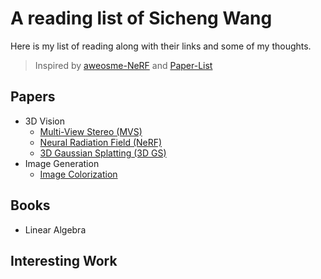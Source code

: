 # A reading list of Sicheng Wang

Here is my list of reading along with their links and some of my thoughts.
> Inspired by [aweosme-NeRF](https://github.com/awesome-NeRF/awesome-NeRF) and [Paper-List](https://github.com/YanjieZe/Paper-List?tab=readme-ov-file)

## Papers

- 3D Vision
  - [Multi-View Stereo (MVS)](Papers/Multi-View_Stereo.md)
  - [Neural Radiation Field (NeRF)](Papers/Neural_Radiance_Field.md)
  - [3D Gaussian Splatting (3D GS)]()
- Image Generation
  - [Image Colorization]()

## Books
- Linear Algebra
  
## Interesting Work
